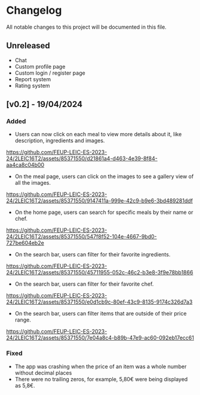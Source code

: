 # Changelog

All notable changes to this project will be documented in this file.

## Unreleased

- Chat
- Custom profile page
- Custom login / register page
- Report system
- Rating system

## [v0.2] - 19/04/2024

### Added

* Users can now click on each meal to view more details about it, like description, ingredients and images.

https://github.com/FEUP-LEIC-ES-2023-24/2LEIC16T2/assets/85371550/d21861a4-d463-4e39-8f84-aa4ca8c04b00

* On the meal page, users can click on the images to see a gallery view of all the images.

https://github.com/FEUP-LEIC-ES-2023-24/2LEIC16T2/assets/85371550/9147411a-999e-42c9-b9e6-3bd489281ddf

* On the home page, users can search for specific meals by their name or chef.

https://github.com/FEUP-LEIC-ES-2023-24/2LEIC16T2/assets/85371550/547f8f52-104e-4667-9bd0-727be604eb2e

* On the search bar, users can filter for their favorite ingredients.

https://github.com/FEUP-LEIC-ES-2023-24/2LEIC16T2/assets/85371550/45711955-052c-46c2-b3e8-3f9e78bb1866

* On the search bar, users can filter for their favorite chef.

https://github.com/FEUP-LEIC-ES-2023-24/2LEIC16T2/assets/85371550/e0d1cb9c-80ef-43c9-8135-9174c326d7a3

* On the search bar, users can filter items that are outside of their price range.

https://github.com/FEUP-LEIC-ES-2023-24/2LEIC16T2/assets/85371550/7e04a8c4-b89b-47e9-ac60-092eb17ecc61

### Fixed

- The app was crashing when the price of an item was a whole number without decimal places
- There were no trailing zeros, for example, 5,80€ were being displayed as 5,8€.
